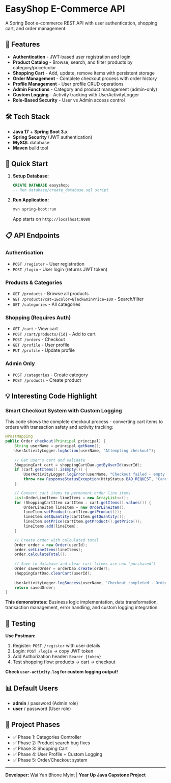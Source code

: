 # EasyShop E-Commerce API

A Spring Boot e-commerce REST API with user authentication, shopping cart, and order management.

## 🚀 Features

- **Authentication** - JWT-based user registration and login
- **Product Catalog** - Browse, search, and filter products by category/price/color
- **Shopping Cart** - Add, update, remove items with persistent storage
- **Order Management** - Complete checkout process with order history
- **Profile Management** - User profile CRUD operations
- **Admin Functions** - Category and product management (admin-only)
- **Custom Logging** - Activity tracking with UserActivityLogger
- **Role-Based Security** - User vs Admin access control

## 🛠️ Tech Stack

- **Java 17** + **Spring Boot 3.x**
- **Spring Security** (JWT authentication)
- **MySQL** database
- **Maven** build tool

## 🚀 Quick Start

1. **Setup Database:**
   ```sql
   CREATE DATABASE easyshop;
   -- Run database/create_database.sql script
   ```

2. **Run Application:**
   ```bash
   mvn spring-boot:run
   ```
   App starts on `http://localhost:8080`

## 📋 API Endpoints

### Authentication
- `POST /register` - User registration
- `POST /login` - User login (returns JWT token)

### Products & Categories
- `GET /products` - Browse all products
- `GET /products?cat=1&color=Black&minPrice=100` - Search/filter
- `GET /categories` - All categories

### Shopping (Requires Auth)
- `GET /cart` - View cart
- `POST /cart/products/{id}` - Add to cart
- `POST /orders` - Checkout
- `GET /profile` - User profile
- `PUT /profile` - Update profile

### Admin Only
- `POST /categories` - Create category
- `POST /products` - Create product

## 💡 Interesting Code Highlight

### Smart Checkout System with Custom Logging
This code shows the complete checkout process - converting cart items to orders with transaction safety and activity tracking:

```java
@PostMapping
public Order checkout(Principal principal) {
    String userName = principal.getName();
    UserActivityLogger.logAction(userName, "Attempting checkout");
    
    // Get user's cart and validate
    ShoppingCart cart = shoppingCartDao.getByUserId(userId);
    if (cart.getItems().isEmpty()) {
        UserActivityLogger.logError(userName, "Checkout failed - empty cart");
        throw new ResponseStatusException(HttpStatus.BAD_REQUEST, "Cannot checkout with empty cart");
    }

    // Convert cart items to permanent order line items
    List<OrderLineItem> lineItems = new ArrayList<>();
    for (ShoppingCartItem cartItem : cart.getItems().values()) {
        OrderLineItem lineItem = new OrderLineItem();
        lineItem.setProduct(cartItem.getProduct());
        lineItem.setQuantity(cartItem.getQuantity());
        lineItem.setPrice(cartItem.getProduct().getPrice());
        lineItems.add(lineItem);
    }

    // Create order with calculated total
    Order order = new Order(userId);
    order.setLineItems(lineItems);
    order.calculateTotal();
    
    // Save to database and clear cart (items are now "purchased")
    Order savedOrder = orderDao.create(order);
    shoppingCartDao.clearCart(userId);
    
    UserActivityLogger.logSuccess(userName, "Checkout completed - Order ID: " + savedOrder.getOrderId());
    return savedOrder;
}
```

**This demonstrates:** Business logic implementation, data transformation, transaction management, error handling, and custom logging integration.

## 🧪 Testing

**Use Postman:**
1. Register: `POST /register` with user details
2. Login: `POST /login` → copy JWT token
3. Add Authorization header: `Bearer {token}`
4. Test shopping flow: products → cart → checkout

**Check `user-activity.log` for custom logging output!**

## 📊 Default Users
- **admin** / password (Admin role)
- **user** / password (User role)

## 🎯 Project Phases
- ✅ Phase 1: Categories Controller
- ✅ Phase 2: Product search bug fixes
- ✅ Phase 3: Shopping Cart
- ✅ Phase 4: User Profile + Custom Logging
- ✅ Phase 5: Order/Checkout system

---

**Developer:** Wai Yan Bhone Myint | **Year Up Java Capstone Project**
